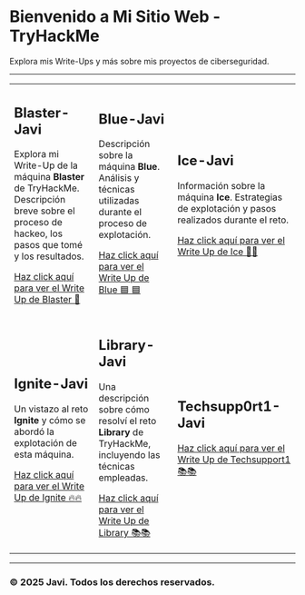 # Bienvenido a Mi Sitio Web - TryHackMe

Explora mis Write-Ups y más sobre mis proyectos de ciberseguridad.

---

<table>
<tr>
<td>

## **Blaster-Javi**

Explora mi Write-Up de la máquina **Blaster** de TryHackMe. Descripción breve sobre el proceso de hackeo, los pasos que tomé y los resultados.

[Haz click aquí para ver el Write Up de Blaster 👾](Maquina-TMH/Blaster-Javi/THM-Blaster.md)

</td>
<td>

## **Blue-Javi**

Descripción sobre la máquina **Blue**. Análisis y técnicas utilizadas durante el proceso de explotación.

[Haz click aquí para ver el Write Up de Blue 🟦 🟦](Maquina-TMH/Blue-Javi/THM-BLUE.md)

</td>
<td>

## **Ice-Javi**

Información sobre la máquina **Ice**. Estrategias de explotación y pasos realizados durante el reto.

[Haz click aquí para ver el Write Up de Ice 🧊🧊](Maquina-TMH/Ice-Javi/THM-Ice.md)

</td>
</tr>

<tr>
<td>

## **Ignite-Javi**

Un vistazo al reto **Ignite** y cómo se abordó la explotación de esta máquina.

[Haz click aquí para ver el Write Up de Ignite 🔥🔥](Maquina-TMH/Ignite-Javi/THM-Ignite.md)

</td>
<td>

## **Library-Javi**

Una descripción sobre cómo resolví el reto **Library** de TryHackMe, incluyendo las técnicas empleadas.

[Haz click aquí para ver el Write Up de Library 📚📚](Maquina-TMH/Library-Javi/THM-Library.md)

</td>
<td>

## **Techsupp0rt1-Javi**

[Haz click aquí para ver el Write Up de Techsupport1 📚📚](Maquina-TMH/Techsupport1-Javi/THM-Techsupp0rt1.md)

</td>
</tr>
</table>

---

### © 2025 Javi. Todos los derechos reservados.
